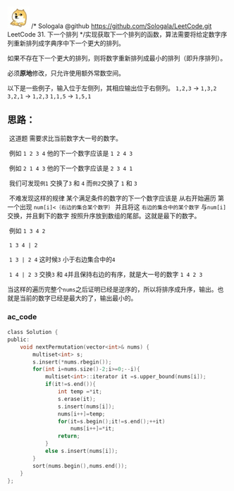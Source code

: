 ![](https://github.com/Sologala/SomeThings/blob/master/face.jpg?raw=true)
/*
    Sologala   @github    https://github.com/Sologala/LeetCode.git
    LeetCode   31. 下一个排列
*/实现获取下一个排列的函数，算法需要将给定数字序列重新排列成字典序中下一个更大的排列。

如果不存在下一个更大的排列，则将数字重新排列成最小的排列（即升序排列）。

必须**原地**修改，只允许使用额外常数空间。

以下是一些例子，输入位于左侧列，其相应输出位于右侧列。
`1,2,3` → `1,3,2`
`3,2,1` → `1,2,3`
`1,1,5` → `1,5,1`

## **思路：**

​	这道题 需要求比当前数字大一号的数字。

​	例如 `1 2 3 4`  他的下一个数字应该是 `1 2 4 3`

​	例如 `2 1 4 3`  他的下一个数字应该是 `2 3 4 1`

​	我们可发现`例1` 交换了`3` 和 `4` 而`例2`交换了 `1` 和 `3`

​	不难发现这样的规律  某个满足条件的数字的下一个数字应该是 从右开始遍历 第一个出现 `num[i]<｛右边的集合某个数字｝` 并且将这 `右边的集合中的某个数字` 与`num[i]` 交换，并且剩下的数字 按照升序放到数组的尾部。这就是最下的数字。

​	例如 `1 3 4 2`  

​		 `1 3 4 | 2`  

​		 `1 3 | 2 4`   这时候`3` 小于右边集合中的`4`

​		 `1 4 | 2 3`   交换`3` 和 `4`并且保持右边的有序，就是大一号的数字 `1 4 2 3`

当这样的遍历完整个`nums`之后证明已经是逆序的，所以将排序成升序，输出。也就是当前的数字已经是最大的了，输出最小的。	

### **ac_code**

```c
class Solution {
public:
    void nextPermutation(vector<int>& nums) {
        multiset<int> s;
        s.insert(*nums.rbegin());
        for(int i=nums.size()-2;i>=0;--i){
            multiset<int>::iterator it =s.upper_bound(nums[i]);
            if(it!=s.end()){
                int temp =*it;
                s.erase(it);
                s.insert(nums[i]);
                nums[i++]=temp;
                for(it=s.begin();it!=s.end();++it)
                    nums[i++]=*it;
                return;
            }
            else s.insert(nums[i]);
        }
        sort(nums.begin(),nums.end());
    }
};
```